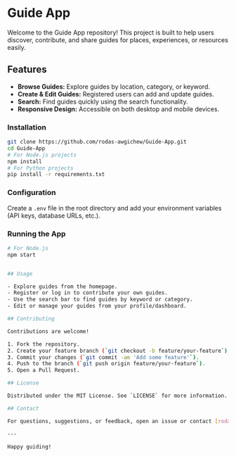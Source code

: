 # Guide App

Welcome to the Guide App repository! This project is built to help users discover, contribute, and share guides for places, experiences, or resources easily.

## Features

- **Browse Guides:** Explore guides by location, category, or keyword.
- **Create & Edit Guides:** Registered users can add and update guides.
- **Search:** Find guides quickly using the search functionality.
- **Responsive Design:** Accessible on both desktop and mobile devices.


### Installation

```bash
git clone https://github.com/rodas-awgichew/Guide-App.git
cd Guide-App
# For Node.js projects
npm install
# For Python projects
pip install -r requirements.txt
```

### Configuration

Create a `.env` file in the root directory and add your environment variables (API keys, database URLs, etc.).

### Running the App

```bash
# For Node.js
npm start


## Usage

- Explore guides from the homepage.
- Register or log in to contribute your own guides.
- Use the search bar to find guides by keyword or category.
- Edit or manage your guides from your profile/dashboard.

## Contributing

Contributions are welcome!

1. Fork the repository.
2. Create your feature branch (`git checkout -b feature/your-feature`).
3. Commit your changes (`git commit -am 'Add some feature'`).
4. Push to the branch (`git push origin feature/your-feature`).
5. Open a Pull Request.

## License

Distributed under the MIT License. See `LICENSE` for more information.

## Contact

For questions, suggestions, or feedback, open an issue or contact [rodas-awgichew](https://github.com/rodas-awgichew).

---

Happy guiding!

